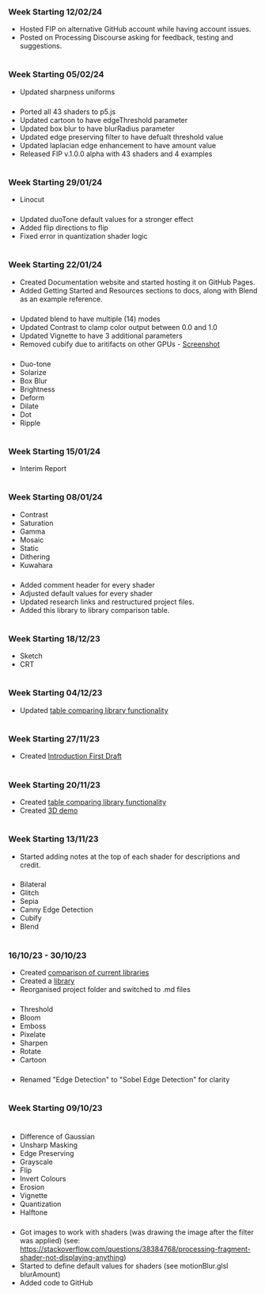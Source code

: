 ### Week Starting 12/02/24
- Hosted FIP on alternative GitHub account while having account issues.
- Posted on Processing Discourse asking for feedback, testing and suggestions.
#

### Week Starting 05/02/24

- Updated sharpness uniforms

###

- Ported all 43 shaders to p5.js
- Updated cartoon to have edgeThreshold parameter
- Updated box blur to have blurRadius parameter
- Updated edge preserving filter to have defualt threshold value
- Updated laplacian edge enhancement to have amount value
- Released FIP v.1.0.0 alpha with 43 shaders and 4 examples

#

### Week Starting 29/01/24
- Linocut

###

- Updated duoTone default values for a stronger effect
- Added flip directions to flip
- Fixed error in quantization shader logic


#
### Week Starting 22/01/24

- Created Documentation website and started hosting it on GitHub Pages.
- Added Getting Started and Resources sections to docs, along with Blend as an example reference.

###

- Updated blend to have multiple (14) modes
- Updated Contrast to clamp color output between 0.0 and 1.0
- Updated Vignette to have 3 additional parameters
- Removed cubify due to aritifacts on other GPUs - [Screenshot](https://github.com/prontopablo/FIP/blob/main/notes/Progress%20Screenshots/cubifyPrecision.png)

###
- Duo-tone
- Solarize
- Box Blur
- Brightness
- Deform
- Dilate
- Dot
- Ripple 

#

### Week Starting 15/01/24

- Interim Report

#

### Week Starting 08/01/24

- Contrast
- Saturation
- Gamma
- Mosaic
- Static
- Dithering
- Kuwahara
###
- Added comment header for every shader
- Adjusted default values for every shader
- Updated research links and restructured project files.
- Added this library to library comparison table.
#

### Week Starting 18/12/23

- Sketch
- CRT

#

### Week Starting 04/12/23

- Updated [table comparing library functionality](FunctionComparisonTable.jpg)

#
### Week Starting 27/11/23

- Created [Introduction First Draft](Introduction%20First%20Draft.md)

#
### Week Starting 20/11/23

- Created [table comparing library functionality](FunctionComparisonTable.jpg)
- Created [3D demo](https://www.youtube.com/watch?v=PWXdbIyUZIo) 
#
### Week Starting 13/11/23

- Started adding notes at the top of each shader for descriptions and credit.
###
- Bilateral
- Glitch
- Sepia
- Canny Edge Detection
- Cubify
- Blend
#

### 16/10/23 - 30/10/23

- Created [comparison of current libraries](Comparison%20of%20Image%20Processing%20Libraries.md)
- Created a [library](Library%20Notes.md)
- Reorganised project folder and switched to .md files
###
- Threshold
- Bloom
- Emboss
- Pixelate 
- Sharpen
- Rotate
- Cartoon
 ###
- Renamed "Edge Detection" to "Sobel Edge Detection" for clarity
#
### Week Starting 09/10/23
# 
-  Difference of Gaussian
-  Unsharp Masking
-  Edge Preserving
-  Grayscale
-  Flip
-  Invert Colours
-  Erosion
-  Vignette
-  Quantization
-  Halftone
###
- Got images to work with shaders (was drawing the image after the filter was applied) (see: https://stackoverflow.com/questions/38384768/processing-fragment-shader-not-displaying-anything)
- Started to define default values for shaders (see motionBlur.glsl blurAmount)
- Added code to GitHub